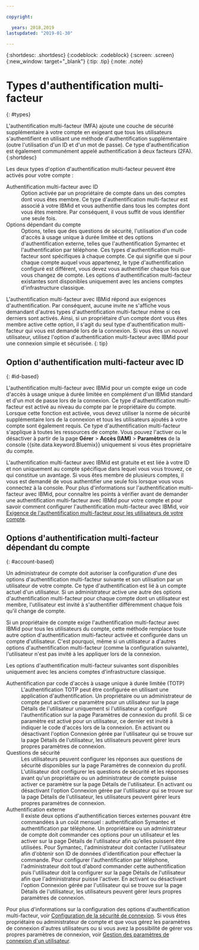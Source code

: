 ```yaml
---

copyright:

  years: 2018,2019
lastupdated: "2019-01-30"

---
```


{:shortdesc: .shortdesc}
{:codeblock: .codeblock}
{:screen: .screen}
{:new_window: target="_blank"}
{:tip: .tip}
{:note: .note}

# Types d'authentification multi-facteur
{: #types}

L'authentification multi-facteur (MFA) ajoute une couche de sécurité supplémentaire à votre compte en exigeant que tous les utilisateurs s'authentifient en utilisant une méthode d'authentification supplémentaire (outre l'utilisation d'un ID et d'un mot de passe). Ce type d'authentification est également communément appelé authentification à deux facteurs (2FA).
{:shortdesc}

Les deux types d'option d'authentification multi-facteur peuvent être activés pour votre compte :

<dl>
<dt>Authentification multi-facteur avec ID</dt>
<dd>Option activée par un propriétaire de compte dans un des comptes dont vous êtes membre. Ce type d'authentification multi-facteur est associé à votre IBMid et vous authentifie dans tous les comptes dont vous êtes membre. Par conséquent, il vous suffit de vous identifier une seule fois.</dd>
<dt>Options dépendant du compte</dt>
<dd>Options, telles que des questions de sécurité, l'utilisation d'un code d'accès à usage unique à durée limitée et des options d'authentification externe, telles que l'authentification Symantec et l'authentification par téléphone. Ces types d'authentification multi-facteur sont spécifiques à chaque compte. Ce qui signifie que si pour chaque compte auquel vous appartenez, le type d'authentification configuré est différent, vous devez vous authentifier chaque fois que vous changez de compte. Les options d'authentification multi-facteur existantes sont disponibles uniquement avec les anciens comptes d'infrastructure classique.</dd>
</dl>

L'authentification multi-facteur avec IBMid répond aux exigences d'authentification. Par conséquent, aucune invite ne s'affiche vous demandant d'autres types d'authentification multi-facteur même si ces derniers sont activés. Ainsi, si un propriétaire d'un compte dont vous êtes membre active cette option, il s'agit du seul type d'authentification multi-facteur qui vous est demandé lors de la connexion. Si vous êtes un nouvel utilisateur, utilisez l'option d'authentification multi-facteur avec IBMid pour une connexion simple et sécurisée.
{: tip}

## Option d'authentification multi-facteur avec ID
{: #id-based}

L'authentification multi-facteur avec IBMid pour un compte exige un code d'accès à usage unique à durée limitée en complément d'un IBMid standard et d'un mot de passe lors de la connexion. Ce type d'authentification multi-facteur est activé au niveau du compte par le propriétaire du compte. Lorsque cette fonction est activée, vous devez utiliser la norme de sécurité supplémentaire lors de la connexion et tous les utilisateurs ajoutés à votre compte sont également requis. Ce type d'authentification multi-facteur s'applique à toutes les ressources de compte. Vous pouvez l'activer ou le désactiver à partir de la page **Gérer** > **Accès (IAM)** > **Paramètres** de la console {{site.data.keyword.Bluemix}} uniquement si vous êtes propriétaire du compte.

L'authentification multi-facteur avec IBMid est gratuite et est liée à votre ID et non uniquement au compte spécifique dans lequel vous vous trouvez, ce qui constitue un avantage. Si vous êtes membre de plusieurs comptes, il vous est demandé de vous authentifier une seule fois lorsque vous vous connectez à la console. Pour plus d'informations sur l'authentification multi-facteur avec IBMid, pour connaître les points à vérifier avant de demander une authentification multi-facteur avec IBMid pour votre compte et pour savoir comment configurer l'authentification multi-facteur avec IBMid, voir [Exigence de l'authentification multi-facteur pour les utilisateurs de votre compte](/docs/iam?topic=iam-enablemfa#enablemfa).

## Options d'authentification multi-facteur dépendant du compte
{: #account-based}

Un administrateur de compte doit autoriser la configuration d'une des options d'authentification multi-facteur suivante et son utilisation par un utilisateur de votre compte. Ce type d'authentification est lié à un compte actuel d'un utilisateur. Si un administrateur active une autre des options d'authentification multi-facteur pour chaque compte dont un utilisateur est membre, l'utilisateur est invité à s'authentifier différemment chaque fois qu'il change de compte. 

Si un propriétaire de compte exige l'authentification multi-facteur avec IBMid pour tous les utilisateurs du compte, cette méthode remplace toute autre option d'authentification multi-facteur activée et configurée dans un compte d'utilisateur. C'est pourquoi, même si un utilisateur a d'autres options d'authentification multi-facteur (comme la configuration suivante), l'utilisateur n'est pas invité à les appliquer lors de la connexion.

Les options d'authentification multi-facteur suivantes sont disponibles uniquement avec les anciens comptes d'infrastructure classique.

<dl>
<dt>Authentification par code d'accès à usage unique à durée limitée (TOTP)</dt>
<dd>L'authentification TOTP peut être configurée en utilisant une application d'authentification. Un propriétaire ou un administrateur de compte peut activer ce paramètre pour un utilisateur sur la page Détails de l'utilisateur uniquement si l'utilisateur a configuré l'authentification sur la page Paramètres de connexion du profil. Si ce paramètre est activé pour un utilisateur, ce dernier est invité à indiquer le code d'accès lors de la connexion. En activant ou désactivant l'option Connexion gérée par l'utilisateur qui se trouve sur la page Détails de l'utilisateur, les utilisateurs peuvent gérer leurs propres paramètres de connexion.</dd>
<dt>Questions de sécurité</dt>
<dd>Les utilisateurs peuvent configurer les réponses aux questions de sécurité disponibles sur la page Paramètres de connexion du profil. L'utilisateur doit configurer les questions de sécurité et les réponses avant qu'un propriétaire ou un administrateur de compte puisse activer ce paramètre sur la page Détails de l'utilisateur. En activant ou désactivant l'option Connexion gérée par l'utilisateur qui se trouve sur la page Détails de l'utilisateur, les utilisateurs peuvent gérer leurs propres paramètres de connexion. </dd>
<dt>Authentification externe</dt>
<dd>Il existe deux options d'authentification tierces externes pouvant être commandées à un coût mensuel : authentification Symantec et authentification par téléphone. Un propriétaire ou un administrateur de compte doit commander ces options pour un utilisateur et les activer sur la page Détails de l'utilisateur afin qu'elles puissent être utilisées. Pour Symantec, l'administrateur doit contacter l'utilisateur afin d'obtenir son ID de données d'identification pour effectuer la commande. Pour configurer l'authentification par téléphone, l'administrateur doit tout d'abord commander cette authentification puis l'utilisateur doit la configurer sur la page Détails de l'utilisateur afin que l'administrateur puisse l'activer. En activant ou désactivant l'option Connexion gérée par l'utilisateur qui se trouve sur la page Détails de l'utilisateur, les utilisateurs peuvent gérer leurs propres paramètres de connexion.</dd>
</dl>

Pour plus d'informations sur la configuration des options d'authentification multi-facteur, voir [Configuration de la sécurité de connexion](/docs/account?topic=account-login-settings#login-settings). Si vous êtes propriétaire ou administrateur de compte et que vous gérez les paramètres de connexion d'autres utilisateurs ou si vous avez la possibilité de gérer vos propres paramètres de connexion, voir [Gestion des paramètres de connexion d'un utilisateur](/docs/iam?topic=iam-loginsettings#loginsettings).


